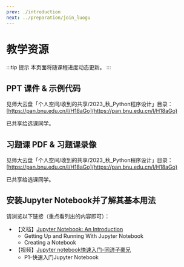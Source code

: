 ```yaml
---
prev: ./introduction
next: ../preparation/join_luogu
---
```


# 教学资源

:::tip 提示
本页面将随课程进度动态更新。
:::

## PPT 课件 & 示例代码

见师大云盘「个人空间/收到的共享/2023_秋_Python程序设计」目录：[https://pan.bnu.edu.cn/l/H18aGo](https://pan.bnu.edu.cn/l/H18aGo)

已共享给选课同学。

## 习题课 PDF & 习题课录像

见师大云盘「个人空间/收到的共享/2023_秋_Python程序设计」目录：[https://pan.bnu.edu.cn/l/H18aGo](https://pan.bnu.edu.cn/l/H18aGo)

已共享给选课同学。

## 安装Jupyter Notebook并了解其基本用法

请浏览以下链接（重点看列出的内容即可）：

- 【文档】[Jupyter Notebook: An Introduction](https://realpython.com/jupyter-notebook-introduction/#getting-up-and-running-with-jupyter-notebook)
  - Getting Up and Running With Jupyter Notebook
  - Creating a Notebook
- 【视频】[Jupyter notebook快速入门-同济子豪兄](https://www.bilibili.com/video/BV1Q4411H7fJ/?spm_id_from=333.337.search-card.all.click&vd_source=01158afa7bbaa2f03038d0e119c0ea78)
  - P1-快速入门Jupyter Notebook
